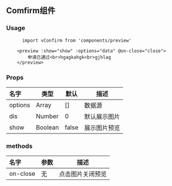 ## Comfirm组件
### Usage
```
      import vConfirm from 'components/preview'
```
```
    <preview :show="show" :options="data" @on-close="close">
        申请已通过<br>hgagkahgk<br>gjhlag
    </preview>
```
### Props
| 名字 | 类型 | 默认 | 描述
|:-|-|-|-|
|options | Array |[] |数据源
|dis | Number |0 |默认展示图片
|show |Boolean | false |展示图片预览
### methods

|名字	|参数	|描述
|:-|-|-|
|on-close |无 | 点击图片关闭预览
